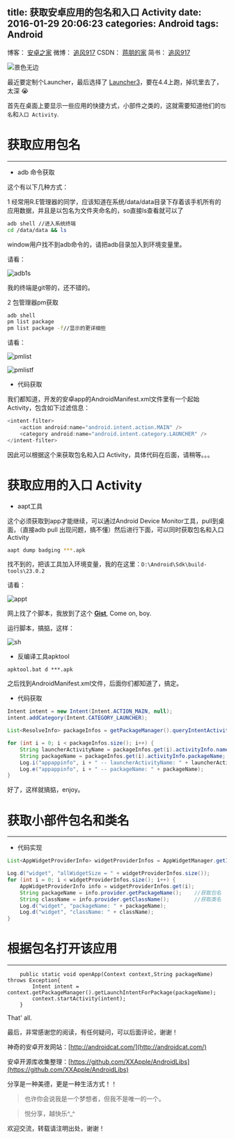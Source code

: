 title: 获取安卓应用的包名和入口 Activity
date: 2016-01-29 20:06:23
categories: Android
tags: Android
---

博客：	[安卓之家](http://jp1017.gitcafe.io/)
微博：	[追风917](http://weibo.com/1321395433/profile?topnav=1&wvr=6)
CSDN：	[蒋朋的家](http://blog.csdn.net/u010331406)
简书：	[追风917](http://www.jianshu.com/users/8cb49b5ad78b/latest_articles)

![景色无边](https://drscdn.500px.org/photo/120227147/m%3D2048/c8146e58d307b990fe1b44e0ab5387b2)

最近要定制个Launcher，最后选择了 [Launcher3](https://github.com/jp1017/Launcher3)，要在4.4上跑，掉坑里去了，太深 :sob:

首先在桌面上要显示一些应用的快捷方式，小部件之类的，这就需要知道他们的`包名`和`入口 Activity`.

# 获取应用包名
---

+ adb 命令获取

这个有以下几种方式：

1 经常用R.E管理器的同学，应该知道在系统/data/data目录下存着该手机所有的应用数据，并且是以包名为文件夹命名的，so直接ls查看就可以了

```sh
adb shell //进入系统终端
cd /data/data && ls
```

window用户找不到adb命令的，请把adb目录加入到环境变量里。

<!--more-->

请看：

![adb1s](http://7xlah4.com1.z0.glb.clouddn.com/20160129201820.jpg)

我的终端是git带的，还不错的。

2 包管理器pm获取

```sh
adb shell
pm list package
pm list package -f//显示的更详细些
```

请看：

![pmlist](http://7xlah4.com1.z0.glb.clouddn.com/20160129202333.jpg)

![pmlistf](http://7xlah4.com1.z0.glb.clouddn.com/20160129202428.jpg)

+ 代码获取

我们都知道，开发的安卓app的AndroidManifest.xml文件里有一个起始 Activity，包含如下过滤信息：

```java
<intent-filter>
    <action android:name="android.intent.action.MAIN" />
    <category android:name="android.intent.category.LAUNCHER" />
</intent-filter>
```

因此可以根据这个来获取包名和入口 Activity，具体代码在后面，请稍等。。。

# 获取应用的入口 Activity

+ aapt工具

这个必须获取到app才能继续，可以通过Android Device Monitor工具，pull到桌面，（直接adb pull 出现问题，搞不懂）然后进行下面，可以同时获取包名和入口 Activity

```sh
aapt dump badging ***.apk
```

找不到的，把该工具加入环境变量，我的在这里：`D:\Android\Sdk\build-tools\23.0.2`

请看：

![appt](http://7xlah4.com1.z0.glb.clouddn.com/20160129194317.jpg)

网上找了个脚本，我放到了这个 [**Gist**](https://gist.github.com/jp1017/840de634c943c0e08a82), Come on, boy.

运行脚本，搞掂，这样：

![sh](http://7xlah4.com1.z0.glb.clouddn.com/20160130095215.jpg)

+ 反编译工具apktool

```
apktool.bat d ***.apk
```

之后找到AndroidManifest.xml文件，后面你们都知道了，搞定。

+ 代码获取

```java
Intent intent = new Intent(Intent.ACTION_MAIN, null);
intent.addCategory(Intent.CATEGORY_LAUNCHER);

List<ResolveInfo> packageInfos = getPackageManager().queryIntentActivities(intent, 0);

for (int i = 0; i < packageInfos.size(); i++) {
    String launcherActivityName = packageInfos.get(i).activityInfo.name;
    String packageName = packageInfos.get(i).activityInfo.packageName;
    Log.i("appappinfo", i + " -- launcherActivityName: " + launcherActivityName);
    Log.e("appappinfo", i + " -- packageName: " + packageName);
}
```

好了，这样就搞掂，enjoy。

# 获取小部件包名和类名
---

+ 代码实现

```java
List<AppWidgetProviderInfo> widgetProviderInfos = AppWidgetManager.getInstance(this).getInstalledProviders();

Log.d("widget", "allWidgetSize = " + widgetProviderInfos.size());
for (int i = 0; i < widgetProviderInfos.size(); i++) {
    AppWidgetProviderInfo info = widgetProviderInfos.get(i);
    String packageName = info.provider.getPackageName();    //获取包名
    String className = info.provider.getClassName();        //获取类名
    Log.d("widget", "packageName: " + packageName);
    Log.d("widget", "className: " + className);
}
```

# 根据包名打开该应用
---

```
    public static void openApp(Context context,String packageName) throws Exception{
        Intent intent = context.getPackageManager().getLaunchIntentForPackage(packageName);
        context.startActivity(intent);
    }
```

That' all.


最后，非常感谢您的阅读，有任何疑问，可以后面评论，谢谢！

神奇的安卓开发网站：[http://androidcat.com/](http://androidcat.com/)

安卓开源库收集整理：[https://github.com/XXApple/AndroidLibs](https://github.com/XXApple/AndroidLibs)

分享是一种美德，更是一种生活方式！！

>也许你会说我是一个梦想者，但我不是唯一的一个。

>悦分享，越快乐^_^

欢迎交流，转载请注明出处，谢谢！